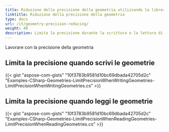 ```yaml
---
title: Riduzione della precisione della geometria utilizzando la libreria GIS C#
linktitle: Riduzione della precisione della geometria
type: docs
url: /it/geometry-precision-reducing/
weight: 40
description: Limita la precisione durante la scrittura o la lettura di geometrie con la libreria GIS C#.
---
```


Lavorare con la precisione della geometria

## **Limita la precisione quando scrivi le geometrie**
{{< gist "aspose-com-gists" "10f3783b9581d10bc69dbada42705d2c" "Examples-CSharp-Geometries-LimitPrecisionWhenWritingGeometries-LimitPrecisionWhenWritingGeometries.cs" >}}
## **Limita la precisione quando leggi le geometrie**
{{< gist "aspose-com-gists" "10f3783b9581d10bc69dbada42705d2c" "Examples-CSharp-Geometries-LimitPrecisionWhenReadingGeometries-LimitPrecisionWhenReadingGeometries.cs" >}}
